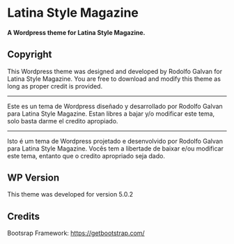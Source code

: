 # Latina Style Magazine
#### A Wordpress theme for Latina Style Magazine.

Copyright
-------------------
This Wordpress theme was designed and developed by Rodolfo Galvan for Latina Style Magazine.
You are free to download and modify this theme as long as proper credit is provided.

-------------
Este es un tema de Wordpress diseñado y desarrollado por Rodolfo Galvan para Latina Style Magazine.
Estan libres a bajar y/o modificar este tema, solo basta darme el credito apropiado.

-----------
Isto é um tema de Wordpress projetado e desenvolvido por Rodolfo Galvan para Latina Style Magazine.
Vocês tem a libertade de baixar e/ou modificar este tema, entanto que o credito apropriado seja dado.

WP Version
----------
This theme was developed for version 5.0.2

Credits
--------
Bootsrap Framework: https://getbootstrap.com/
